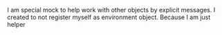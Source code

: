 I am special mock to help work with other objects by explicit messages.
I created to not register myself as environment object. Because I am just helper